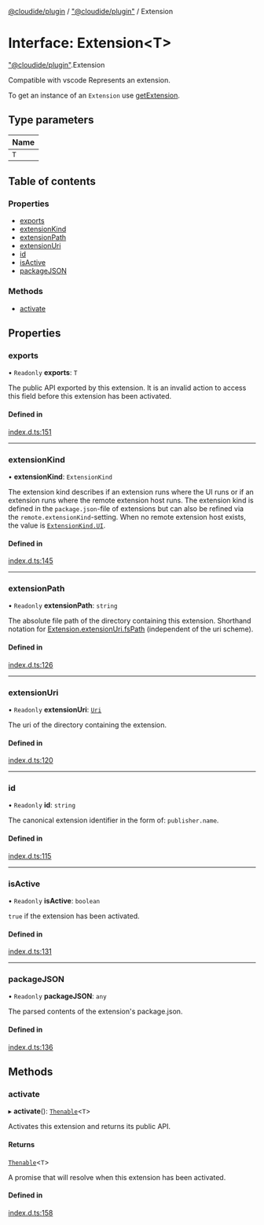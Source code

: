 [@cloudide/plugin](../README.md) / ["@cloudide/plugin"](../modules/_cloudide_plugin_.md) / Extension

# Interface: Extension<T\>

["@cloudide/plugin"](../modules/_cloudide_plugin_.md).Extension

Compatible with vscode
Represents an extension.

To get an instance of an `Extension` use [getExtension](#extensions.getExtension).

## Type parameters

| Name |
| :------ |
| `T` |

## Table of contents

### Properties

- [exports](cloudide_plugin_.Extension.md#exports)
- [extensionKind](cloudide_plugin_.Extension.md#extensionkind)
- [extensionPath](cloudide_plugin_.Extension.md#extensionpath)
- [extensionUri](cloudide_plugin_.Extension.md#extensionuri)
- [id](cloudide_plugin_.Extension.md#id)
- [isActive](cloudide_plugin_.Extension.md#isactive)
- [packageJSON](cloudide_plugin_.Extension.md#packagejson)

### Methods

- [activate](cloudide_plugin_.Extension.md#activate)

## Properties

### exports

• `Readonly` **exports**: `T`

The public API exported by this extension. It is an invalid action
to access this field before this extension has been activated.

#### Defined in

[index.d.ts:151](https://github.com/shuyaqian/cloudide-plugin-api/blob/26b31b9/index.d.ts#L151)

___

### extensionKind

• **extensionKind**: `ExtensionKind`

The extension kind describes if an extension runs where the UI runs
or if an extension runs where the remote extension host runs. The extension kind
is defined in the `package.json`-file of extensions but can also be refined
via the `remote.extensionKind`-setting. When no remote extension host exists,
the value is [`ExtensionKind.UI`](#ExtensionKind.UI).

#### Defined in

[index.d.ts:145](https://github.com/shuyaqian/cloudide-plugin-api/blob/26b31b9/index.d.ts#L145)

___

### extensionPath

• `Readonly` **extensionPath**: `string`

The absolute file path of the directory containing this extension. Shorthand
notation for [Extension.extensionUri.fsPath](#Extension.extensionUri) (independent of the uri scheme).

#### Defined in

[index.d.ts:126](https://github.com/shuyaqian/cloudide-plugin-api/blob/26b31b9/index.d.ts#L126)

___

### extensionUri

• `Readonly` **extensionUri**: [`Uri`](../classes/cloudide_plugin_.Uri.md)

The uri of the directory containing the extension.

#### Defined in

[index.d.ts:120](https://github.com/shuyaqian/cloudide-plugin-api/blob/26b31b9/index.d.ts#L120)

___

### id

• `Readonly` **id**: `string`

The canonical extension identifier in the form of: `publisher.name`.

#### Defined in

[index.d.ts:115](https://github.com/shuyaqian/cloudide-plugin-api/blob/26b31b9/index.d.ts#L115)

___

### isActive

• `Readonly` **isActive**: `boolean`

`true` if the extension has been activated.

#### Defined in

[index.d.ts:131](https://github.com/shuyaqian/cloudide-plugin-api/blob/26b31b9/index.d.ts#L131)

___

### packageJSON

• `Readonly` **packageJSON**: `any`

The parsed contents of the extension's package.json.

#### Defined in

[index.d.ts:136](https://github.com/shuyaqian/cloudide-plugin-api/blob/26b31b9/index.d.ts#L136)

## Methods

### activate

▸ **activate**(): [`Thenable`](Thenable.md)<`T`\>

Activates this extension and returns its public API.

#### Returns

[`Thenable`](Thenable.md)<`T`\>

A promise that will resolve when this extension has been activated.

#### Defined in

[index.d.ts:158](https://github.com/shuyaqian/cloudide-plugin-api/blob/26b31b9/index.d.ts#L158)

